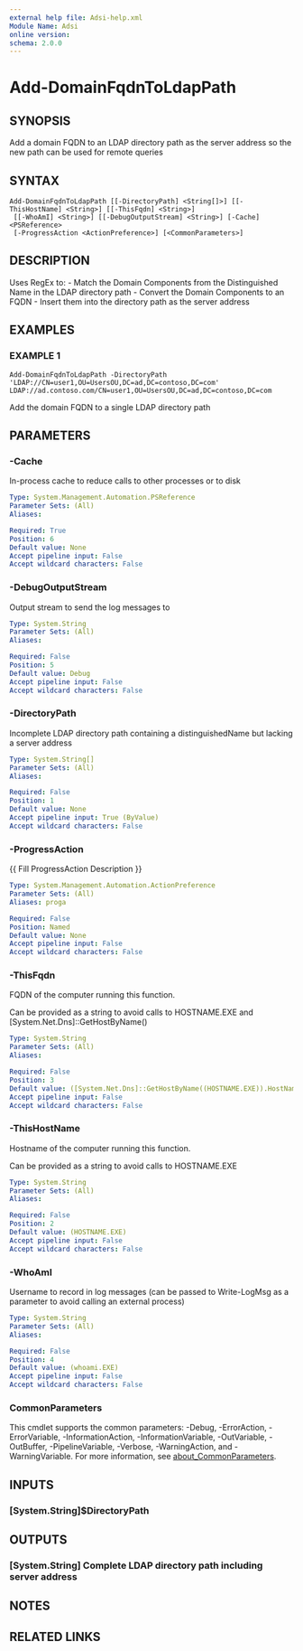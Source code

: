 ```yaml
---
external help file: Adsi-help.xml
Module Name: Adsi
online version:
schema: 2.0.0
---
```


# Add-DomainFqdnToLdapPath

## SYNOPSIS
Add a domain FQDN to an LDAP directory path as the server address so the new path can be used for remote queries

## SYNTAX

```
Add-DomainFqdnToLdapPath [[-DirectoryPath] <String[]>] [[-ThisHostName] <String>] [[-ThisFqdn] <String>]
 [[-WhoAmI] <String>] [[-DebugOutputStream] <String>] [-Cache] <PSReference>
 [-ProgressAction <ActionPreference>] [<CommonParameters>]
```

## DESCRIPTION
Uses RegEx to:
    - Match the Domain Components from the Distinguished Name in the LDAP directory path
    - Convert the Domain Components to an FQDN
    - Insert them into the directory path as the server address

## EXAMPLES

### EXAMPLE 1
```
Add-DomainFqdnToLdapPath -DirectoryPath 'LDAP://CN=user1,OU=UsersOU,DC=ad,DC=contoso,DC=com'
LDAP://ad.contoso.com/CN=user1,OU=UsersOU,DC=ad,DC=contoso,DC=com
```

Add the domain FQDN to a single LDAP directory path

## PARAMETERS

### -Cache
In-process cache to reduce calls to other processes or to disk

```yaml
Type: System.Management.Automation.PSReference
Parameter Sets: (All)
Aliases:

Required: True
Position: 6
Default value: None
Accept pipeline input: False
Accept wildcard characters: False
```

### -DebugOutputStream
Output stream to send the log messages to

```yaml
Type: System.String
Parameter Sets: (All)
Aliases:

Required: False
Position: 5
Default value: Debug
Accept pipeline input: False
Accept wildcard characters: False
```

### -DirectoryPath
Incomplete LDAP directory path containing a distinguishedName but lacking a server address

```yaml
Type: System.String[]
Parameter Sets: (All)
Aliases:

Required: False
Position: 1
Default value: None
Accept pipeline input: True (ByValue)
Accept wildcard characters: False
```

### -ProgressAction
{{ Fill ProgressAction Description }}

```yaml
Type: System.Management.Automation.ActionPreference
Parameter Sets: (All)
Aliases: proga

Required: False
Position: Named
Default value: None
Accept pipeline input: False
Accept wildcard characters: False
```

### -ThisFqdn
FQDN of the computer running this function.

Can be provided as a string to avoid calls to HOSTNAME.EXE and \[System.Net.Dns\]::GetHostByName()

```yaml
Type: System.String
Parameter Sets: (All)
Aliases:

Required: False
Position: 3
Default value: ([System.Net.Dns]::GetHostByName((HOSTNAME.EXE)).HostName)
Accept pipeline input: False
Accept wildcard characters: False
```

### -ThisHostName
Hostname of the computer running this function.

Can be provided as a string to avoid calls to HOSTNAME.EXE

```yaml
Type: System.String
Parameter Sets: (All)
Aliases:

Required: False
Position: 2
Default value: (HOSTNAME.EXE)
Accept pipeline input: False
Accept wildcard characters: False
```

### -WhoAmI
Username to record in log messages (can be passed to Write-LogMsg as a parameter to avoid calling an external process)

```yaml
Type: System.String
Parameter Sets: (All)
Aliases:

Required: False
Position: 4
Default value: (whoami.EXE)
Accept pipeline input: False
Accept wildcard characters: False
```

### CommonParameters
This cmdlet supports the common parameters: -Debug, -ErrorAction, -ErrorVariable, -InformationAction, -InformationVariable, -OutVariable, -OutBuffer, -PipelineVariable, -Verbose, -WarningAction, and -WarningVariable. For more information, see [about_CommonParameters](http://go.microsoft.com/fwlink/?LinkID=113216).

## INPUTS

### [System.String]$DirectoryPath
## OUTPUTS

### [System.String] Complete LDAP directory path including server address
## NOTES

## RELATED LINKS
